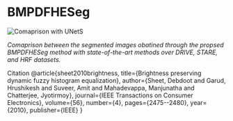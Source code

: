 # BMPDFHESeg

![Comaprison with UNetS](https://github.com/user-attachments/assets/667a336c-6978-42ba-8d98-68c724431785)

*Comaprison between the segmented images obatined through the propsed BMPDFHESeg method with state-of-the-art methods over DRIVE, STARE, and HRF datasets.*


Citation
@article{sheet2010brightness,
  title={Brightness preserving dynamic fuzzy histogram equalization},
  author={Sheet, Debdoot and Garud, Hrushikesh and Suveer, Amit and Mahadevappa, Manjunatha and Chatterjee, Jyotirmoy},
  journal={IEEE Transactions on Consumer Electronics},
  volume={56},
  number={4},
  pages={2475--2480},
  year={2010},
  publisher={IEEE}
}
